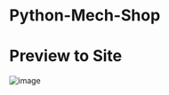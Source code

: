 # Python-Mech-Shop

# Preview to Site
![image](https://github.com/Angel-A15/Python-Mech-Shop/assets/106582411/1049344c-0762-47c7-aaa8-2b433b3985de)